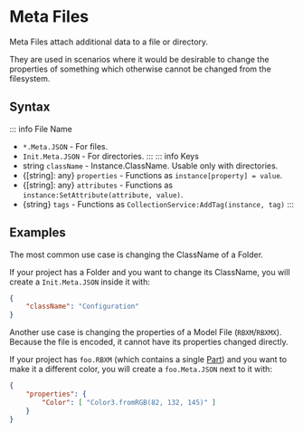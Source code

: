 # Meta Files
Meta Files attach additional data to a file or directory.

They are used in scenarios where it would be desirable to change the properties of something which otherwise cannot be changed from the filesystem.

## Syntax
::: info File Name
- `*.Meta.JSON` - For files.
- `Init.Meta.JSON` - For directories.
:::
::: info Keys
- string `className` - Instance.ClassName. Usable only with directories.
- {[string]: any} `properties` - Functions as `instance[property] = value`.
- {[string]: any} `attributes` - Functions as `instance:SetAttribute(attribute, value)`.
- {string} `tags` - Functions as `CollectionService:AddTag(instance, tag)`
:::

## Examples
The most common use case is changing the ClassName of a Folder.

If your project has a Folder and you want to change its ClassName, you will create a `Init.Meta.JSON` inside it with:
```json
{
	"className": "Configuration"
}
```

Another use case is changing the properties of a Model File (`RBXM`/`RBXMX`). Because the file is encoded, it cannot have its properties changed directly.

If your project has `foo.RBXM` (which contains a single [Part](https://create.roblox.com/docs/reference/engine/classes/Part)) and you want to make it a different color, you will create a `foo.Meta.JSON` next to it with:
```json
{
	"properties": {
		"Color": [ "Color3.fromRGB(82, 132, 145)" ]
	}
}
```
